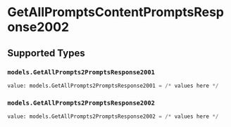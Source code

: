 # GetAllPromptsContentPromptsResponse2002


## Supported Types

### `models.GetAllPrompts2PromptsResponse2001`

```python
value: models.GetAllPrompts2PromptsResponse2001 = /* values here */
```

### `models.GetAllPrompts2PromptsResponse2002`

```python
value: models.GetAllPrompts2PromptsResponse2002 = /* values here */
```

